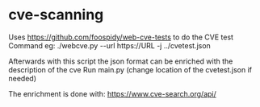 # cve-scanning
Uses https://github.com/foospidy/web-cve-tests to do the CVE test
Command eg: ./webcve.py --url https://URL -j ../cvetest.json


Afterwards with this script the json format can be enriched with the description of the cve
Run main.py (change location of the cvetest.json if needed)

The enrichment is done with: https://www.cve-search.org/api/
